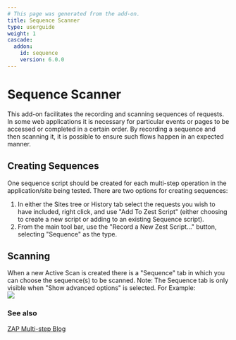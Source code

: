 ```yaml
---
# This page was generated from the add-on.
title: Sequence Scanner
type: userguide
weight: 1
cascade:
  addon:
    id: sequence
    version: 6.0.0
---
```


# Sequence Scanner

This add-on facilitates the recording and scanning sequences of requests. In some web applications it is necessary for particular events or pages to be accessed or completed in a certain order. By recording a sequence and then scanning it, it is possible to ensure such flows happen in an expected manner.

## Creating Sequences

One sequence script should be created for each multi-step operation in the application/site being tested.
There are two options for creating sequences:

1. In either the Sites tree or History tab select the requests you wish to have included, right click, and use "Add To Zest Script" (either choosing to create a new script or adding to an existing Sequence script).
2. From the main tool bar, use the "Record a New Zest Script..." button, selecting "Sequence" as the type.

## Scanning

When a new Active Scan is created there is a "Sequence" tab in which you can choose the sequence(s) to be scanned. Note: The Sequence tab is only visible when "Show advanced options" is selected. For Example:  
![](/docs/desktop/addons/sequence-scanner/images/ascan-sequence.png)

### See also

[ZAP Multi-step Blog](https://zapmultistep.wordpress.com/)
